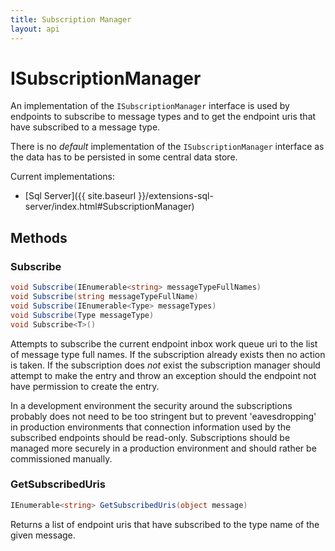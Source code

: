 ```yaml
---
title: Subscription Manager
layout: api
---
```

# ISubscriptionManager

An implementation of the `ISubscriptionManager` interface is used by endpoints to subscribe to message types and to get the endpoint uris that have subscribed to a message type.

There is no *default* implementation of the `ISubscriptionManager` interface as the data has to be persisted in some central data store.

Current implementations:

- [Sql Server]({{ site.baseurl }}/extensions-sql-server/index.html#SubscriptionManager)

## Methods

### Subscribe

~~~ c#
void Subscribe(IEnumerable<string> messageTypeFullNames)
void Subscribe(string messageTypeFullName)
void Subscribe(IEnumerable<Type> messageTypes)
void Subscribe(Type messageType)
void Subscribe<T>()
~~~

Attempts to subscribe the current endpoint inbox work queue uri to the list of message type full names.  If the subscription already exists then no action is taken.  If the subscription does *not* exist the subscription manager should attempt to make the entry and throw an exception should the endpoint not have permission to create the entry.

In a development environment the security around the subscriptions probably does not need to be too stringent but to prevent 'eavesdropping' in production environments that connection information used by the subscribed endpoints should be read-only.  Subscriptions should be managed more securely in a production environment and should rather be commissioned manually.

### GetSubscribedUris

~~~ c#
IEnumerable<string> GetSubscribedUris(object message)
~~~

Returns a list of endpoint uris that have subscribed to the type name of the given message.